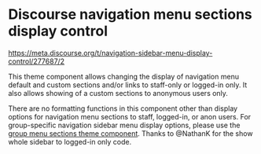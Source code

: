 # Discourse navigation menu sections display control 
https://meta.discourse.org/t/navigation-sidebar-menu-display-control/277687/2

This theme component allows changing the display of navigation menu default and custom sections and/or links to staff-only or logged-in only. It also allows showing of a custom sections to anonymous users only.

There are no formatting functions in this component other than display options for navigation menu sections to staff, logged-in, or anon users.
For group-specific navigation sidebar menu display options, please use the <a href="https://github.com/Lillinator/group-menu-sections">group menu sections theme component</a>.
Thanks to @NathanK for the show whole sidebar to logged-in only code.

